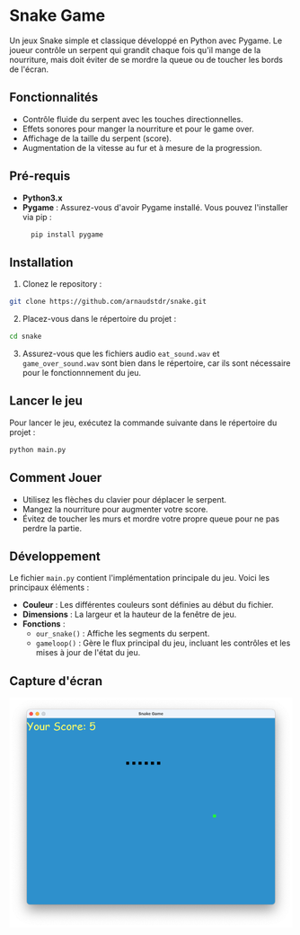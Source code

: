 # Snake Game
Un jeux Snake simple et classique développé en Python avec Pygame. Le joueur contrôle un serpent qui grandit chaque fois
qu'il mange de la nourriture, mais doit éviter de se mordre la queue ou de toucher les bords de l'écran.

## Fonctionnalités
- Contrôle fluide du serpent avec les touches directionnelles.
- Effets sonores pour manger la nourriture et pour le game over.
- Affichage de la taille du serpent (score).
- Augmentation de la vitesse au fur et à mesure de la progression.

## Pré-requis
- **Python3.x**
- **Pygame** : Assurez-vous d'avoir Pygame installé. Vous pouvez l'installer via pip :
  ```bash
    pip install pygame
  
## Installation
1. Clonez le repository :
```bash
git clone https://github.com/arnaudstdr/snake.git
```
2. Placez-vous dans le répertoire du projet :
```bash
cd snake
```
3. Assurez-vous que les fichiers audio `eat_sound.wav` et `game_over_sound.wav` sont bien dans le répertoire, car ils 
sont nécessaire pour le fonctionnnement du jeu.

## Lancer le jeu
Pour lancer le jeu, exécutez la commande suivante dans le répertoire du projet :
```bash
python main.py
```

## Comment Jouer
- Utilisez les flèches du clavier pour déplacer le serpent.
- Mangez la nourriture pour augmenter votre score.
- Évitez de toucher les murs et mordre votre propre queue pour ne pas perdre la partie.

## Développement

Le fichier `main.py` contient l'implémentation principale du jeu. Voici les principaux éléments :
- **Couleur** : Les différentes couleurs sont définies au début du fichier.
- **Dimensions** : La largeur et la hauteur de la fenêtre de jeu.
- **Fonctions** :
  - `our_snake()` : Affiche les segments du serpent.
  - `gameloop()` : Gère le flux principal du jeu, incluant les contrôles et les mises à jour de l'état du jeu.

## Capture d'écran
![Capture d'écran du jeu Snake](screenshot.png)

